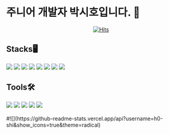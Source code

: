 # 주니어 개발자 박시호입니다. 👋

<div align=center>
	
  [![Hits](https://hits.seeyoufarm.com/api/count/incr/badge.svg?url=https%3A%2F%2Fgithub.com%2Fh0-shi&count_bg=%2379C83D&title_bg=%23555555&icon=&icon_color=%23E7E7E7&title=hits&edge_flat=false)](https://hits.seeyoufarm.com)
	
</div>

## Stacks🖥️

<div>
	<!-- Java -->
	<img src="https://img.shields.io/badge/java-%23ED8B00.svg?style=for-the-badge&logo=openjdk&logoColor=white"> 
	<!-- HTML -->
	<img src="https://img.shields.io/badge/HTML5-E34F26?style=for-the-badge&logo=HTML5&logoColor=white"> 
	<!-- CSS -->
	<img src="https://img.shields.io/badge/css3-1572B6?style=for-the-badge&logo=css3&logoColor=white">
	<!-- JavaScrtip -->
	<img src="https://img.shields.io/badge/JavaScript-F7DF1E?style=for-the-badge&logo=JavaScript&logoColor=white">
	<!-- jQuery -->
	<img src="https://img.shields.io/badge/jquery-0769AD?style=for-the-badge&logo=jquery&logoColor=white">
	<!-- Spring -->
	<img src="https://img.shields.io/badge/Spring-36DB33F?style=for-the-badge&logo=Spring&logoColor=white">
	<!-- SpringBoot -->
	<img src="https://img.shields.io/badge/SpringBoot-6DB33F?style=for-the-badge&logo=Spring Boot&logoColor=white">
 	<!-- MariaDB -->
	<img src="https://img.shields.io/badge/mariadb-003545?style=for-the-badge&logo=mariadb&logoColor=white">  
</div>

## Tools🛠️

<div>
	<!-- Eclipse -->
	<img src="https://img.shields.io/badge/eclipseide-2C2255?style=for-the-badge&logo=eclipseide&logoColor=white">
	<!-- GitHub -->
	<img src="https://img.shields.io/badge/github-181717?style=for-the-badge&logo=github&logoColor=white">
	<!-- VSCode -->
  	<img src="https://img.shields.io/badge/visualstudiocode-007ACC?style=for-the-badge&logo=visualstudiocode&logoColor=white">
 	<!-- BootStrap -->
 	<img src="https://img.shields.io/badge/bootstrap-7952B3?style=for-the-badge&logo=bootstrap&logoColor=white">
  	<!-- OpenLayers -->
	<img src="https://img.shields.io/badge/openlayers-1F6B75?style=for-the-badge&logo=openlayers&logoColor=white">
</div>
<br>
	#![](https://github-readme-stats.vercel.app/api?username=h0-shi&show_icons=true&theme=radical)	




<!--
**h0-shi/h0-shi** is a ✨ _special_ ✨ repository because its `README.md` (this file) appears on your GitHub profile.

Here are some ideas to get you started:

- 🔭 I’m currently working on ...
- 🌱 I’m currently learning ...
- 👯 I’m looking to collaborate on ...
- 🤔 I’m looking for help with ...
- 💬 Ask me about ...
- 📫 How to reach me: ...
- 😄 Pronouns: ...
- ⚡ Fun fact: ...
-->
